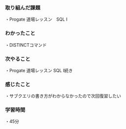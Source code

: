 ### 取り組んだ課題
・Progate 道場レッスン　SQL Ⅰ
### わかったこと
・DISTINCTコマンド
### 次やること
・Progate 道場レッスン SQL Ⅰ続き
### 感じたこと
・サブクエリの書き方がわからなかったので次回復習したい
### 学習時間
・45分
